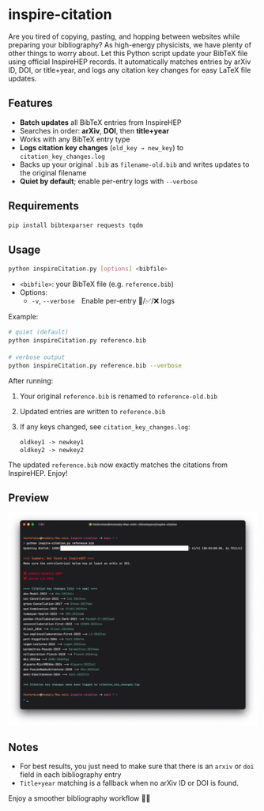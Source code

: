 # inspire-citation

Are you tired of copying, pasting, and hopping between websites while preparing your bibliography? As high-energy physicists, we have plenty of other things to worry about. Let this Python script update your BibTeX file using official InspireHEP records. It automatically matches entries by arXiv ID, DOI, or title+year, and logs any citation key changes for easy LaTeX file updates.

## Features

- **Batch updates** all BibTeX entries from InspireHEP  
- Searches in order: **arXiv**, **DOI**, then **title+year**  
- Works with any BibTeX entry type  
- **Logs citation key changes** (`old_key → new_key`) to `citation_key_changes.log`  
- Backs up your original `.bib` as `filename-old.bib` and writes updates to the original filename  
- **Quiet by default**; enable per-entry logs with `--verbose`

## Requirements

```sh
pip install bibtexparser requests tqdm
```

## Usage

```sh
python inspireCitation.py [options] <bibfile>
```

- `<bibfile>`: your BibTeX file (e.g. `reference.bib`)  
- Options:  
  - `-v`, `--verbose` Enable per-entry 🔎/✅/❌ logs  

Example:

```sh
# quiet (default)
python inspireCitation.py reference.bib

# verbose output
python inspireCitation.py reference.bib --verbose
```

After running:

1. Your original `reference.bib` is renamed to `reference-old.bib`  
2. Updated entries are written to `reference.bib`  
3. If any keys changed, see `citation_key_changes.log`:

   ```log
   oldkey1 -> newkey1
   oldkey2 -> newkey2
   ```

The updated `reference.bib` now exactly matches the citations from InspireHEP. Enjoy!

## Preview

![preview.png](./preview.png)

## Notes

- For best results, you just need to make sure that there is an `arxiv` or `doi` field in each bibliography entry  
- `Title+year` matching is a fallback when no arXiv ID or DOI is found.

Enjoy a smoother bibliography workflow 🍶🥃
